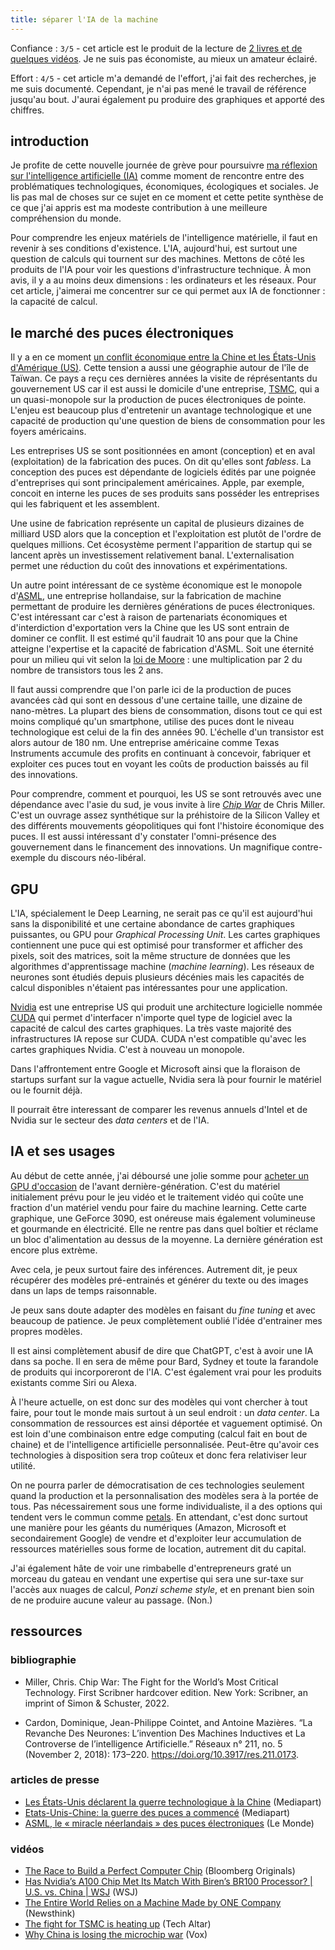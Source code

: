 ```yaml
---
title: séparer l'IA de la machine
---
```


Confiance : `3/5` - cet article est le produit de la lecture de [2 livres et de quelques vidéos](#ressources).
Je ne suis pas économiste, au mieux un amateur éclairé.

Effort : `4/5` - cet article m'a demandé de l'effort, j'ai fait des recherches, je me suis documenté.
Cependant, je n'ai pas mené le travail de référence jusqu'au bout.
J'aurai également pu produire des graphiques et apporté des chiffres.


## introduction

Je profite de cette nouvelle journée de grève pour poursuivre [ma réflexion sur l'intelligence artificielle (IA)][ia-capitalisme] comme moment de rencontre entre des problématiques technologiques, économiques, écologiques et sociales.
Je lis pas mal de choses sur ce sujet en ce moment et cette petite synthèse de ce que j'ai appris est ma modeste contribution à une meilleure compréhension du monde.

Pour comprendre les enjeux matériels de l'intelligence matérielle, il faut en revenir à ses conditions d'existence.
L'IA, aujourd'hui, est surtout une question de calculs qui tournent sur des machines.
Mettons de côté les produits de l'IA pour voir les questions d'infrastructure technique.
À mon avis, il y a au moins deux dimensions : les ordinateurs et les réseaux.
Pour cet article, j'aimerai me concentrer sur ce qui permet aux IA de fonctionner : la capacité de calcul.

[ia-capitalisme]: /journal/separer-ia-capitalisme/


## le marché des puces électroniques

Il y a en ce moment [un conflit économique entre la Chine et les États-Unis d'Amérique (US)][article:1].
Cette tension a aussi une géographie autour de l'île de Taïwan.
Ce pays a reçu ces dernières années la visite de réprésentants du gouvernement US car il est aussi le domicile d'une entreprise, [TSMC], qui a un quasi-monopole sur la production de puces électroniques de pointe.
L'enjeu est beaucoup plus d'entretenir un avantage technologique et une capacité de production qu'une question de biens de consommation pour les foyers américains.

Les entreprises US se sont positionnées en amont (conception) et en aval (exploitation) de la fabrication des puces.
On dit qu'elles sont *fabless*.
La conception des puces est dépendante de logiciels édités par une poignée d'entreprises qui sont principalement américaines.
Apple, par exemple, concoit en interne les puces de ses produits sans posséder les entreprises qui les fabriquent et les assemblent.

Une usine de fabrication représente un capital de plusieurs dizaines de milliard USD alors que la conception et l'exploitation est plutôt de l'ordre de quelques millions.
Cet écosystème perment l'apparition de startup qui se lancent après un investissement relativement banal.
L'externalisation permet une réduction du coût des innovations et expérimentations.

Un autre point intéressant de ce système économique est le monopole d'[ASML], une entreprise hollandaise, sur la fabrication de machine permettant de produire les dernières générations de puces électroniques.
C'est intéressant car c'est à raison de partenariats économiques et d'interdiction d'exportation vers la Chine que les US sont entrain de dominer ce conflit.
Il est estimé qu'il faudrait 10 ans pour que la Chine atteigne l'expertise et la capacité de fabrication d'ASML.
Soit une éternité pour un milieu qui vit selon la [loi de Moore] : une multiplication par 2 du nombre de transistors tous les 2 ans.

Il faut aussi comprendre que l'on parle ici de la production de puces avancées càd qui sont en dessous d'une certaine taille, une dizaine de nano-mètres.
La plupart des biens de consommation, disons tout ce qui est moins compliqué qu'un smartphone, utilise des puces dont le niveau technologique est celui de la fin des années 90.
L'échelle d'un transistor est alors autour de 180 nm.
Une entreprise américaine comme Texas Instruments accumule des profits en continuant à concevoir, fabriquer et exploiter ces puces tout en voyant les coûts de production baissés au fil des innovations.

Pour comprendre, comment et pourquoi, les US se sont retrouvés avec une dépendance avec l'asie du sud, je vous invite à lire *[Chip War]* de Chris Miller.
C'est un ouvrage assez synthétique sur la préhistoire de la Silicon Valley et des différents mouvements géopolitiques qui font l'histoire économique des puces.
Il est aussi intéressant d'y constater l'omni-présence des gouvernement dans le financement des innovations.
Un magnifique contre-exemple du discours néo-libéral.


[ASML]: https://en.wikipedia.org/wiki/ASML_Holding
[TSMC]: https://en.wikipedia.org/wiki/TSMC
[Chip War]: https://www.simonandschuster.com/books/Chip-War/Chris-Miller/9781982172008
[loi de Moore]: https://en.wikipedia.org/wiki/Moore%27s_law

[article:1]: https://www.mediapart.fr/journal/international/221022/les-etats-unis-declarent-la-guerre-technologique-la-chinei


## GPU

L'IA, spécialement le Deep Learning, ne serait pas ce qu'il est aujourd'hui sans la disponibilité et une certaine abondance de cartes graphiques puissantes, ou GPU pour *Graphical Processing Unit*.
Les cartes graphiques contiennent une puce qui est optimisé pour transformer et afficher des pixels, soit des matrices, soit la même structure de données que les algorithmes d'apprentissage machine (*machine learning*).
Les réseaux de neurones sont étudiés depuis plusieurs décénies mais les capacités de calcul disponibles n'étaient pas intéressantes pour une application.

[Nvidia] est une entreprise US qui produit une architecture logicielle nommée [CUDA] qui permet d'interfacer n'importe quel type de logiciel avec la capacité de calcul des cartes graphiques.
La très vaste majorité des infrastructures IA repose sur CUDA.
CUDA n'est compatible qu'avec les cartes graphiques Nvidia.
C'est à nouveau un monopole.

Dans l'affrontement entre Google et Microsoft ainsi que la floraison de startups surfant sur la vague actuelle, Nvidia sera là pour fournir le matériel ou le fournit déjà.

Il pourrait être interessant de comparer les revenus annuels d'Intel et de Nvidia sur le secteur des *data centers* et de l'IA.

[Nvidia]: https://en.wikipedia.org/wiki/Nvidia
[CUDA]: https://en.wikipedia.org/wiki/CUDA

## IA et ses usages

Au début de cette année, j'ai déboursé une jolie somme pour [acheter un GPU d'occasion](/yo/20230112215341/) de l'avant dernière-génération.
C'est du matériel initialement prévu pour le jeu vidéo et le traitement vidéo qui coûte une fraction d'un matériel vendu pour faire du machine learning.
Cette carte graphique, une GeForce 3090, est onéreuse mais également volumineuse et gourmande en électricité.
Elle ne rentre pas dans quel boîtier et réclame un bloc d'alimentation au dessus de la moyenne.
La dernière génération est encore plus extrème.

Avec cela, je peux surtout faire des inférences.
Autrement dit, je peux récupérer des modèles pré-entrainés et générer du texte ou des images dans un laps de temps raisonnable.

Je peux sans doute adapter des modèles en faisant du *fine tuning* et avec beaucoup de patience.
Je peux complètement oublié l'idée d'entrainer mes propres modèles.

Il est ainsi complètement abusif de dire que ChatGPT, c'est à avoir une IA dans sa poche.
Il en sera de même pour Bard, Sydney et toute la farandole de produits qui incorporeront de l'IA.
C'est également vrai pour les produits existants comme Siri ou Alexa.

À l'heure actuelle, on est donc sur des modèles qui vont chercher à tout faire, pour tout le monde mais surtout à un seul endroit : un *data center*.
La consommation de ressources est ainsi déportée et vaguement optimisé.
On est loin d'une combinaison entre edge computing (calcul fait en bout de chaine) et de l'intelligence artificielle personnalisée.
Peut-être qu'avoir ces technologies à disposition sera trop coûteux et donc fera relativiser leur utilité.

On ne pourra parler de démocratisation de ces technologies seulement quand la production et la personnalisation des modèles sera à la portée de tous.
Pas nécessairement sous une forme individualiste, il a des options qui tendent vers le commun comme [petals].
En attendant, c'est donc surtout une manière pour les géants du numériques (Amazon, Microsoft et secondairement Google) de vendre et d'exploiter leur accumulation de ressources matérielles sous forme de location, autrement dit du capital.

J'ai également hâte de voir une rimbabelle d'entrepreneurs graté un morceau du gateau en vendant une expertise qui sera une sur-taxe sur l'accès aux nuages de calcul, *Ponzi scheme style*, et en prenant bien soin de ne produire aucune valeur au passage.
(Non.)


[petals]: https://github.com/bigscience-workshop/petals


## ressources

### bibliographie

- Miller, Chris. Chip War: The Fight for the World’s Most Critical Technology. First Scribner hardcover edition. New York: Scribner, an imprint of Simon & Schuster, 2022.

- Cardon, Dominique, Jean-Philippe Cointet, and Antoine Mazières. “La Revanche Des Neurones: L’invention Des Machines Inductives et La Controverse de l’intelligence Artificielle.” Réseaux n° 211, no. 5 (November 2, 2018): 173–220. https://doi.org/10.3917/res.211.0173.


### articles de presse

- [Les États-Unis déclarent la guerre technologique à la Chine][article:1] (Mediapart)
- [Etats-Unis-Chine: la guerre des puces a commencé][article:2] (Mediapart)
- [ASML, le « miracle néerlandais » des puces électroniques][article:3] (Le Monde)

[article:2]: https://www.mediapart.fr/journal/economie/260321/etats-unis-chine-la-guerre-des-puces-commence
[article:3]: https://www.lemonde.fr/economie/article/2022/09/06/asml-le-miracle-neerlandais-des-semi-conducteurs_6140381_3234.html

### vidéos

- [The Race to Build a Perfect Computer Chip][video:1] (Bloomberg Originals)
- [Has Nvidia’s A100 Chip Met Its Match With Biren’s BR100 Processor? | U.S. vs. China | WSJ][video:2] (WSJ)
- [The Entire World Relies on a Machine Made by ONE Company][video:3] (Newsthink)
- [The fight for TSMC is heating up][video:4] (Tech Altar)
- [Why China is losing the microchip war][video:5] (Vox)


[video:1]: https://invidious.fdn.fr/watch?v=VsUF_CBJq50
[video:2]: https://invidious.fdn.fr/watch?v=gPpAL_pG_Wc
[video:3]: https://invidious.fdn.fr/watch?v=Shuv9-MJBEU
[video:4]: https://invidious.fdn.fr/watch?v=qmn46KrztJ0
[video:5]: https://invidious.fdn.fr/watch?v=Uh4QGey2zTk
